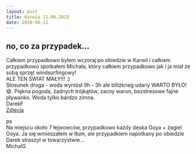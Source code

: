 ```yaml
---
layout: post
title: Karwia 11.06.2018
date: 2018-06-11
---
```


## no, co za przypadek...

Całkiem przypadkowo byłem wczoraj po obiedzie w Karwii i całkiem przypadkowo spotkałem Michała,
który całkiem przypadkowo jak i ja miał ze sobą sprzęt windsurfingowy!  
ALE TEN ŚWIAT MAŁY!!! :)  
Stosunek droga - woda wyniósł 9h - 3h ale blitzkrieg udany WARTO BYŁO! :smile:.
Piękna pogoda, żadnych trójkątów, zacny warun, bezstresowe fajne pływanko. Woda tylko bardzo zimna.  
DarekF  
[Zdjęcia](https://www.facebook.com/vistulasurf/photos/pcb.1201079733365693/1201077520032581/?type=3&theater)

ps  
Na miejscu około 7 łejwowców, przypadkowo każdy deska Goya + żagiel Goya.
Ja się wmieszałem w tłum, ale przypadkiem napotkany po obiedzie Darek straszył w towarzystwie...  
MichalG
